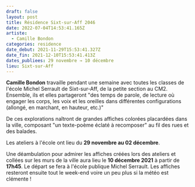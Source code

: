 ```yaml
---
draft: false
layout: post
title: Résidence Sixt-sur-Aff 2046
date: 2022-07-04T14:53:41.165Z
artiste:
  - Camille Bondon
categories: residence
date_debut: 2021-11-29T15:53:41.327Z
date_fin: 2021-12-10T15:53:41.413Z
dates_publiees: 29 novembre → 10 décembre
lieu: Sixt-sur-Aff
---
```

**Camille Bondon** travaille pendant une semaine avec toutes les classes de l'école Michel Serrault de Sixt-sur-Aff, de la petite section au CM2. Ensemble, ils et elles partageront "des temps de parole, de lecture où engager les corps, les voix et les oreilles dans différentes configurations (allongé, en marchant, en hauteur, etc.)"

De ces explorations naîtront de grandes affiches colorées placardées dans la ville, composant "un texte-poème éclaté à recomposer" au fil des rues et des balades.

Les ateliers à l'école ont lieu du **29 novembre au 02 décembre**.

Une déambulation pour admirer les affiches créées lors des ateliers et collées sur les murs de la ville aura lieu le **10 décembre 2021** à partir de **17h45**. Le départ se fera à l'école publique Michel Serrault. Les affiches resteront ensuite tout le week-end voire un peu plus si la météo est clémente !
